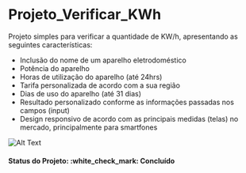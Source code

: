 # Projeto_Verificar_KWh
Projeto simples para verificar a quantidade de KW/h, apresentando as seguintes características:

<ul>
  <li>Inclusão do nome de um aparelho eletrodoméstico</li>
  <li>Potência do aparelho</li>
  <li>Horas de utilização do aparelho (até 24hrs)</li>
  <li>Tarifa personalizada de acordo com a sua região</li>
  <li>Dias de uso do aparelho (até 31 dias)</li>
  <li>Resultado personalizado conforme as informações passadas nos campos (input)</li>
  <li>Design responsivo de acordo com as principais medidas (telas) no mercado, principalmente para smartfones</li>
</ul>

![Alt Text](https://media.giphy.com/media/2ivE9qY67FKq8CpXn8/giphy.gif)

<h4><b>Status do Projeto:</b> :white_check_mark: Concluído</h4>

